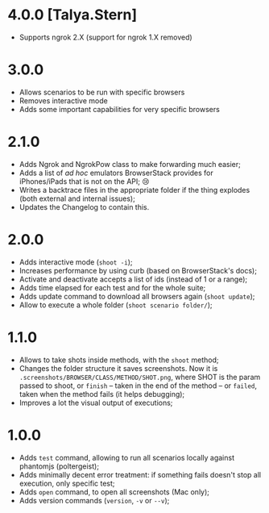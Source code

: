 # 4.0.0 [Talya.Stern]
- Supports ngrok 2.X (support for ngrok 1.X removed)

# 3.0.0

- Allows scenarios to be run with specific browsers
- Removes interactive mode
- Adds some important capabilities for very specific browsers

# 2.1.0

- Adds Ngrok and NgrokPow class to make forwarding much easier;
- Adds a list of _ad hoc_ emulators BrowserStack provides for iPhones/iPads that is not on the API; 😢
- Writes a backtrace files in the appropriate folder if the thing explodes (both external and internal issues);
- Updates the Changelog to contain this.


# 2.0.0

- Adds interactive mode (`shoot -i`);
- Increases performance by using curb (based on BrowserStack's docs);
- Activate and deactivate accepts a list of ids (instead of 1 or a range);
- Adds time elapsed for each test and for the whole suite;
- Adds update command to download all browsers again (`shoot update`);
- Allow to execute a whole folder (`shoot scenario folder/`);

# 1.1.0

- Allows to take shots inside methods, with the `shoot` method;
- Changes the folder structure it saves screenshots. Now it is `.screenshots/BROWSER/CLASS/METHOD/SHOT.png`, where SHOT is the param passed to shoot, or `finish` – taken in the end of the method – or `failed`, taken when the method fails (it helps debugging);
- Improves a lot the visual output of executions;

# 1.0.0

- Adds `test` command, allowing to run all scenarios locally against phantomjs (poltergeist);
- Adds minimally decent error treatment: if something fails doesn't stop all execution, only specific test;
- Adds `open` command, to open all screenshots (Mac only);
- Adds version commands (`version`, `-v` or `--v`);
